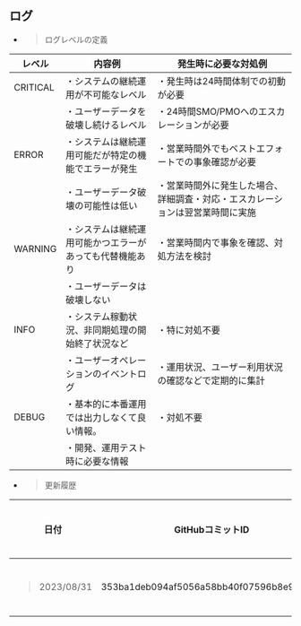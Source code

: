 ## ログ

  - > ログレベルの定義

| **レベル**  | **内容例**                      | **発生時に必要な対処例**                          |
| -------- | ---------------------------- | --------------------------------------- |
| CRITICAL | ・システムの継続運用が不可能なレベル           | ・発生時は24時間体制での初動が必要                      |
|          | ・ユーザーデータを破壊し続けるレベル           | ・24時間SMO/PMOへのエスカレーションが必要               |
| ERROR    | ・システムは継続運用可能だが特定の機能でエラーが発生   | ・営業時間外でもベストエフォートでの事象確認が必要               |
|          | ・ユーザーデータ破壊の可能性は低い            | ・営業時間外に発生した場合、詳細調査・対応・エスカレーションは翌営業時間に実施 |
| WARNING  | ・システムは継続運用可能かつエラーがあっても代替機能あり | ・営業時間内で事象を確認、対処方法を検討                    |
|          | ・ユーザーデータは破壊しない               |                                         |
| INFO     | ・システム稼動状況、非同期処理の開始終了状況など     | ・特に対処不要                                 |
|          | ・ユーザーオペレーションのイベントログ          | ・運用状況、ユーザー利用状況の確認などで定期的に集計              |
| DEBUG    | ・基本的に本番運用では出力しなくて良い情報。       | ・対処不要                                   |
|          | ・開発、運用テスト時に必要な情報             |                                         |

 

  - > 更新履歴

<table>
<thead>
<tr class="header">
<th>日付</th>
<th>GitHubコミットID</th>
<th>更新内容</th>
</tr>
</thead>
<tbody>
<tr class="odd">
<td><blockquote>
<p>2023/08/31</p>
</blockquote></td>
<td>353ba1deb094af5056a58bb40f07596b8e95a562</td>
<td>初版作成</td>
</tr>
</tbody>
</table>